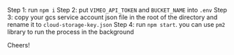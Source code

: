 Step 1: run `npm i`
Step 2: put `VIMEO_API_TOKEN` and `BUCKET_NAME` into `.env`
Step 3: copy your gcs service account json file in the root of the directory and rename it to `cloud-storage-key.json`
Step 4: run `npm start`. you can use `pm2` library to run the process in the background

Cheers!
